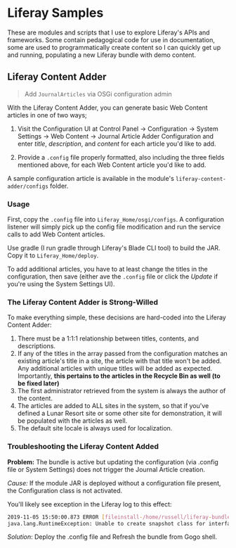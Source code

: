 # Liferay Samples
These are modules and scripts that I use to explore Liferay's APIs and frameworks. Some contain pedagogical code for use in documentation, some are used to programmatically create content so I can quickly get up and running, populating a new Liferay bundle with demo content.

## Liferay Content Adder

> Add `JournalArticles` via OSGi configuration admin

With the Liferay Content Adder, you can generate basic Web Content articles in one of two ways;

1.  Visit the Configuration UI at Control Panel &rarr; Configuration &rarr; System Settings &rarr; 
Web Content &rarr; Journal Article Adder Configuration and enter _title_, _description_, and _content_ for each article you'd like to add.

2.  Provide a `.config` file properly formatted, also including the three fields mentioned above, for each Web Content article you'd like to add.

A sample configuration article is available in the module's `liferay-content-adder/configs` folder.

### Usage

First, copy the `.config` file into `Liferay_Home/osgi/configs`. A configuration listener will simply pick up the config file modification and run the service calls to add Web Content articles.

Use gradle (I run gradle through Liferay's Blade CLI tool) to build the JAR. Copy it to `Liferay_Home/deploy`.

To add additional articles, you have to at least change the titles in the configuration, then save (either ave the `.config` file or click the _Update_ if you're using the System Settings UI).

### The Liferay Content Adder is Strong-Willed

To make everything simple, these decisions are hard-coded into the Liferay Content Adder:

1.  There must be a 1:1:1 relationship between titles, contents, and descriptions.
2.  If any of the titles in the array passed from the configuration matches an existing article's title in a site, the article with that title won't be added. Any additional articles with unique titles will be added as expected. Importantly, **this pertains to the articles in the Recycle Bin as well (to be fixed later)**
3.  The first administrator retrieved from the system is always the author of the content.
4.  The articles are added to ALL sites in the system, so that if you've defined a Lunar Resort site or some other site for demonstration, it will be populated with the articles as well. 
5.  The default site locale is always used for localization.

### Troubleshooting the Liferay Content Added

**Problem:** The bundle is active but updating the configuration (via .config file or System Settings) does not trigger the Journal Article creation.

_Cause:_ If the module JAR is deployed without a configuration file present, the Configuration class is not activated.

You'll likely see exception in the Liferay log to this effect:

```bash
2019-11-05 15:50:00.873 ERROR [fileinstall-/home/russell/liferay-bundles/master/osgi/modules][JournalArticleAdder:93] bundle com.liferay.docs.content.adder:1.0.0 (1013)[com.liferay.docs.content.adder.JournalArticleAdder(6785)] : The activate method has thrown an exception 
java.lang.RuntimeException: Unable to create snapshot class for interface com.liferay.docs.content.adder.JournalArticleAdderConfiguration
```

_Solution_: Deploy the .config file and Refresh the bundle from Gogo shell.
